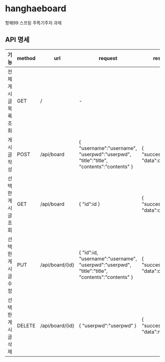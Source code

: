 # hanghaeboard
항해99 스프링 주특기주차 과제

## API 명세
|기능|method|url|request|response|
|------|---|---|---|---|
|전체 게시글 목록 조회|GET|/|-||
|게시글 작성|POST|/api/board|{ "username":"username", "userpwd":"userpwd", "title":"title", "contents":"contents" }|{ "success":boolean, "data":data }|
|선택한 게시글 조회|GET|/api/board|{ "id":id }|{ "success":boolean, "data":data }|
|선택한 게시글 수정|PUT|/api/board/{id}|{ "id":id, "username":"username", "userpwd":"userpwd", "title":"title", "contents":"contents" }|{ "success":boolean, "data":data }|
|선택한 게시글 삭제|DELETE|/api/board/{id}|{ "userpwd":"userpwd" }|{ "success":boolean, "data":null" }|
